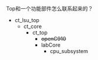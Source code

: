 Top和一个功能部件怎么联系起来的？

* ct_lsu_top
  * ct_core
    * ct_top
      * ~~openC910~~
      * labCore
        * cpu_subsystem
